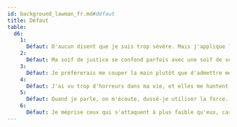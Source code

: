 ```yaml
---
id: background_lawman_fr.md#défaut
title: Défaut
table:
  d6:
    1:
      Défaut: D'aucun disent que je suis trop sévère. Mais j'applique la loi avec zèle.
    2:
      Défaut: Ma soif de justice se confond parfois avec une soif de vengeance.
    3:
      Défaut: Je préférerais me couper la main plutôt que d'admettre mes torts.
    4:
      Défaut: J'ai vu trop d'horreurs dans ma vie, et elles me hantent encore.
    5:
      Défaut: Quand je parle, on m'écoute, dussé-je utiliser la force.
    6:
      Défaut: Je méprise ceux qui s'attaquent à plus faible qu'eux, car ce sont eux les faibles.
---
```


